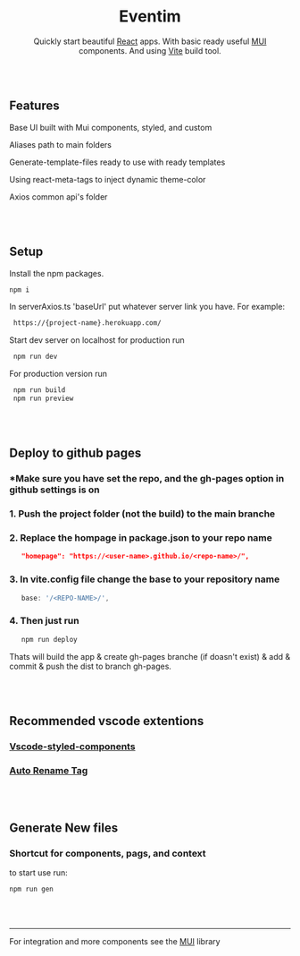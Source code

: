 <!-- markdownlint-disable-next-line -->

<h1 align="center">Eventim</h1>

<div align="center">

Quickly start beautiful [React](https://reactjs.org/) apps. With basic ready useful [MUI](https://mui.com/) components. And using [Vite](https://vitejs.dev/) build tool.

</div>

<br>
<br>

## Features
 Base UI built with Mui components, styled, and custom 

 Aliases path to main folders

 Generate-template-files ready to use with ready templates 

 Using react-meta-tags to inject dynamic theme-color 

 Axios common api's folder


<br>
<br>

## Setup

Install the npm packages.

```sh
npm i
```
In serverAxios.ts 'baseUrl' put whatever server link you have. For example:

```sh
 https://{project-name}.herokuapp.com/
```
Start dev server on localhost  for production run
```sh
 npm run dev
```
For production version run 
```sh
 npm run build
 npm run preview
```

<br>
<br>

## Deploy to github pages

### *Make sure you have set the repo, and the gh-pages option in github settings is on

### 1. Push the project folder (not the build) to the main branche

### 2. Replace the hompage in package.json to your repo name
```json
   "homepage": "https://<user-name>.github.io/<repo-name>/",
```

### 3. In vite.config file change the base to your repository name
```js
   base: '/<REPO-NAME>/',
```
### 4. Then just run 
```sh
   npm run deploy
```
Thats will build the app & create gh-pages branche (if doasn't exist) & add & commit & push the dist to branch gh-pages.

<br>
<br>

## Recommended vscode extentions 
### [Vscode-styled-components](https://marketplace.visualstudio.com/items?itemName=styled-components.vscode-styled-components)
### [Auto Rename Tag](https://marketplace.visualstudio.com/items?itemName=formulahendry.auto-rename-tag)

<br>
<br>

## Generate New files
### Shortcut for components, pags, and context
to start use run:
```sh
npm run gen
```

<br>
<br>

***
For integration and more components see the [MUI](https://mui.com/) library